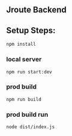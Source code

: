 ## Jroute Backend
## Setup Steps:
`npm install`
### local server
`npm run start:dev`
### prod build
`npm run build`
### prod build run
`node dist/index.js`
